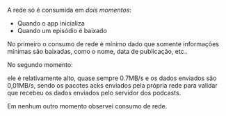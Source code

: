 A rede só é consumida em *dois momentos*: 

*  Quando o app inicializa
*  Quando um episódio é baixado


No primeiro o consumo de rede é mínimo dado que somente informações mínimas são baixadas, como o nome, data de publicação, etc..

No segundo momento:

ele é relativamente alto, quase sempre 0.7MB/s e os dados enviados são 0,01MB/s, sendo os pacotes acks enviados pela própria rede para validar que recebeu os dados enviados pelo servidor dos podcasts.

Em nenhum outro momento observei consumo de rede.

